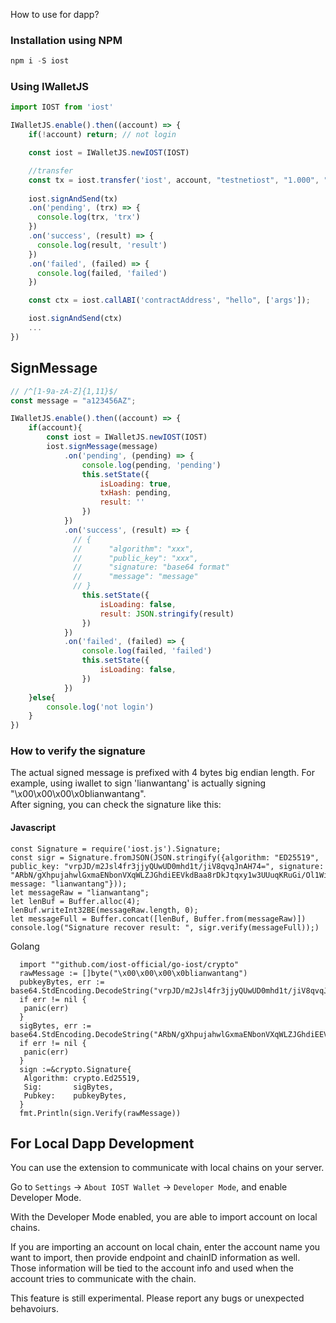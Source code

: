 How to use for dapp?


### Installation using NPM

```javascript
npm i -S iost
```

### Using IWalletJS

```javascript
import IOST from 'iost'

IWalletJS.enable().then((account) => {
    if(!account) return; // not login

    const iost = IWalletJS.newIOST(IOST)

    //transfer
    const tx = iost.transfer('iost', account, "testnetiost", "1.000", "this is memo")
    
    iost.signAndSend(tx)
    .on('pending', (trx) => {
      console.log(trx, 'trx')
    })
    .on('success', (result) => {
      console.log(result, 'result')
    })
    .on('failed', (failed) => {
      console.log(failed, 'failed')
    })

    const ctx = iost.callABI('contractAddress', "hello", ['args']);

    iost.signAndSend(ctx)
    ...
})
```

## SignMessage

```js
// /^[1-9a-zA-Z]{1,11}$/
const message = "a123456AZ";

IWalletJS.enable().then((account) => {
    if(account){
        const iost = IWalletJS.newIOST(IOST)
        iost.signMessage(message)
            .on('pending', (pending) => {
                console.log(pending, 'pending')
                this.setState({
                    isLoading: true,
                    txHash: pending,
                    result: ''
                })
            })
            .on('success', (result) => {
              // {
              //      "algorithm": "xxx",
              //      "public_key": "xxx",
              //      "signature: "base64 format"
              //      "message": "message"
              // }
                this.setState({
                    isLoading: false,
                    result: JSON.stringify(result)
                })
            })
            .on('failed', (failed) => {
                console.log(failed, 'failed')
                this.setState({
                    isLoading: false,
                })
            })
    }else{
        console.log('not login')
    }
})
```

### How to verify the signature

The actual signed message is prefixed with 4 bytes big endian length. For example, using iwallet to sign 'lianwantang' is actually signing "\x00\x00\x00\x0blianwantang".  
After signing, you can check the signature like this:

#### Javascript

```
const Signature = require('iost.js').Signature;
const sigr = Signature.fromJSON(JSON.stringify({algorithm: "ED25519", public_key: "vrpJD/m2Jsl4fr3jjyQUwUD0mhd1t/jiV8qvqJnAH74=", signature: "ARbN/gXhpujahwlGxmaENbonVXqWLZJGhdiEEVkdBaa8rDkJtqxy1w3UUuqKRuGi/Ol1Winyn+FVDPpzOQe8Cg==", message: "lianwantang"}));
let messageRaw = "lianwantang";
let lenBuf = Buffer.alloc(4);
lenBuf.writeInt32BE(messageRaw.length, 0);
let messageFull = Buffer.concat([lenBuf, Buffer.from(messageRaw)])
console.log("Signature recover result: ", sigr.verify(messageFull));)
```

Golang

```
  import ""github.com/iost-official/go-iost/crypto"
  rawMessage := []byte("\x00\x00\x00\x0blianwantang")
  pubkeyBytes, err := base64.StdEncoding.DecodeString("vrpJD/m2Jsl4fr3jjyQUwUD0mhd1t/jiV8qvqJnAH74=")
  if err != nil {
   panic(err)
  }
  sigBytes, err := base64.StdEncoding.DecodeString("ARbN/gXhpujahwlGxmaENbonVXqWLZJGhdiEEVkdBaa8rDkJtqxy1w3UUuqKRuGi/Ol1Winyn+FVDPpzOQe8Cg==")
  if err != nil {
   panic(err)
  }
  sign :=&crypto.Signature{
   Algorithm: crypto.Ed25519,
   Sig:       sigBytes,
   Pubkey:    pubkeyBytes,
  }
  fmt.Println(sign.Verify(rawMessage))
```


## For Local Dapp Development

You can use the extension to communicate with local chains on your server. 

Go to `Settings` -> `About IOST Wallet` -> `Developer Mode`, and enable Developer Mode.

With the Developer Mode enabled, you are able to import account on local chains.

If you are importing an account on local chain, enter the account name you want to import, then provide endpoint and chainID information as well.
Those information will be tied to the account info and used when the account tries to communicate with the chain.

This feature is still experimental. Please report any bugs or unexpected behavoiurs. 





